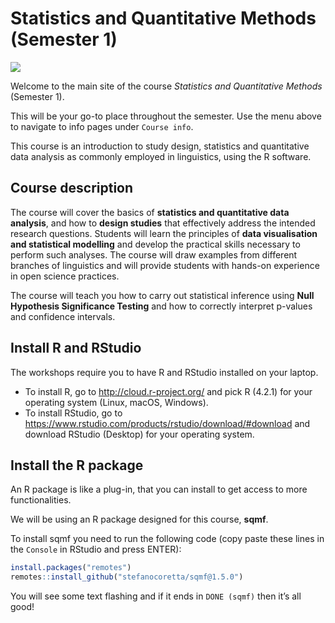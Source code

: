 
<!-- README.md is generated from README.Rmd. Please edit that file -->

# Statistics and Quantitative Methods (Semester 1)

<!-- badges: start -->

[![](https://img.shields.io/badge/devel%20version-1.5.0-orange.svg)](https://github.com/stefanocoretta/sqmf)
<!-- badges: end -->

Welcome to the main site of the course *Statistics and Quantitative
Methods* (Semester 1).

This will be your go-to place throughout the semester. Use the menu
above to navigate to info pages under `Course info`.

This course is an introduction to study design, statistics and
quantitative data analysis as commonly employed in linguistics, using
the R software.

## Course description

The course will cover the basics of **statistics and quantitative data
analysis**, and how to **design studies** that effectively address the
intended research questions. Students will learn the principles of
**data visualisation and statistical modelling** and develop the
practical skills necessary to perform such analyses. The course will
draw examples from different branches of linguistics and will provide
students with hands-on experience in open science practices.

The course will teach you how to carry out statistical inference using
**Null Hypothesis Significance Testing** and how to correctly interpret
p-values and confidence intervals.

## Install R and RStudio

The workshops require you to have R and RStudio installed on your
laptop.

- To install R, go to <http://cloud.r-project.org/> and pick R (4.2.1)
  for your operating system (Linux, macOS, Windows).
- To install RStudio, go to
  <https://www.rstudio.com/products/rstudio/download/#download> and
  download RStudio (Desktop) for your operating system.

## Install the R package

An R package is like a plug-in, that you can install to get access to
more functionalities.

We will be using an R package designed for this course, **sqmf**.

To install sqmf you need to run the following code (copy paste these
lines in the `Console` in RStudio and press ENTER):

``` r
install.packages("remotes")
remotes::install_github("stefanocoretta/sqmf@1.5.0")
```

You will see some text flashing and if it ends in `DONE (sqmf)` then
it’s all good!
